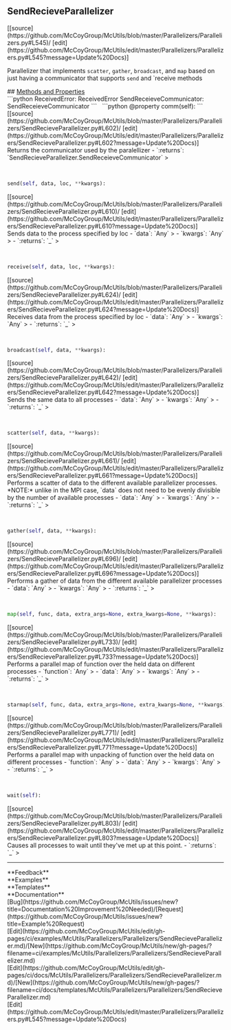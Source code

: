 ## <a id="McUtils.Parallelizers.Parallelizers.SendRecieveParallelizer">SendRecieveParallelizer</a> 

<div class="docs-source-link" markdown="1">
[[source](https://github.com/McCoyGroup/McUtils/blob/master/Parallelizers/Parallelizers.py#L545)/
[edit](https://github.com/McCoyGroup/McUtils/edit/master/Parallelizers/Parallelizers.py#L545?message=Update%20Docs)]
</div>

Parallelizer that implements `scatter`, `gather`, `broadcast`, and `map`
based on just having a communicator that supports `send` and `receive methods







<div class="collapsible-section">
 <div class="collapsible-section collapsible-section-header" markdown="1">
## <a class="collapse-link" data-toggle="collapse" href="#methods" markdown="1"> Methods and Properties</a> <a class="float-right" data-toggle="collapse" href="#methods"><i class="fa fa-chevron-down"></i></a>
 </div>
 <div class="collapsible-section collapsible-section-body collapse show" id="methods" markdown="1">
 ```python
ReceivedError: ReceivedError
SendReceieveCommunicator: SendReceieveCommunicator
```
<a id="McUtils.Parallelizers.Parallelizers.SendRecieveParallelizer.comm" class="docs-object-method">&nbsp;</a> 
```python
@property
comm(self): 
```
<div class="docs-source-link" markdown="1">
[[source](https://github.com/McCoyGroup/McUtils/blob/master/Parallelizers/Parallelizers/SendRecieveParallelizer.py#L602)/
[edit](https://github.com/McCoyGroup/McUtils/edit/master/Parallelizers/Parallelizers/SendRecieveParallelizer.py#L602?message=Update%20Docs)]
</div>
Returns the communicator used by the paralellizer
  - `:returns`: `SendRecieveParallelizer.SendReceieveCommunicator`
    >


<a id="McUtils.Parallelizers.Parallelizers.SendRecieveParallelizer.send" class="docs-object-method">&nbsp;</a> 
```python
send(self, data, loc, **kwargs): 
```
<div class="docs-source-link" markdown="1">
[[source](https://github.com/McCoyGroup/McUtils/blob/master/Parallelizers/Parallelizers/SendRecieveParallelizer.py#L610)/
[edit](https://github.com/McCoyGroup/McUtils/edit/master/Parallelizers/Parallelizers/SendRecieveParallelizer.py#L610?message=Update%20Docs)]
</div>
Sends data to the process specified by loc
  - `data`: `Any`
    > 
  - `kwargs`: `Any`
    > 
  - `:returns`: `_`
    >


<a id="McUtils.Parallelizers.Parallelizers.SendRecieveParallelizer.receive" class="docs-object-method">&nbsp;</a> 
```python
receive(self, data, loc, **kwargs): 
```
<div class="docs-source-link" markdown="1">
[[source](https://github.com/McCoyGroup/McUtils/blob/master/Parallelizers/Parallelizers/SendRecieveParallelizer.py#L624)/
[edit](https://github.com/McCoyGroup/McUtils/edit/master/Parallelizers/Parallelizers/SendRecieveParallelizer.py#L624?message=Update%20Docs)]
</div>
Receives data from the process specified by loc
  - `data`: `Any`
    > 
  - `kwargs`: `Any`
    > 
  - `:returns`: `_`
    >


<a id="McUtils.Parallelizers.Parallelizers.SendRecieveParallelizer.broadcast" class="docs-object-method">&nbsp;</a> 
```python
broadcast(self, data, **kwargs): 
```
<div class="docs-source-link" markdown="1">
[[source](https://github.com/McCoyGroup/McUtils/blob/master/Parallelizers/Parallelizers/SendRecieveParallelizer.py#L642)/
[edit](https://github.com/McCoyGroup/McUtils/edit/master/Parallelizers/Parallelizers/SendRecieveParallelizer.py#L642?message=Update%20Docs)]
</div>
Sends the same data to all processes
  - `data`: `Any`
    > 
  - `kwargs`: `Any`
    > 
  - `:returns`: `_`
    >


<a id="McUtils.Parallelizers.Parallelizers.SendRecieveParallelizer.scatter" class="docs-object-method">&nbsp;</a> 
```python
scatter(self, data, **kwargs): 
```
<div class="docs-source-link" markdown="1">
[[source](https://github.com/McCoyGroup/McUtils/blob/master/Parallelizers/Parallelizers/SendRecieveParallelizer.py#L661)/
[edit](https://github.com/McCoyGroup/McUtils/edit/master/Parallelizers/Parallelizers/SendRecieveParallelizer.py#L661?message=Update%20Docs)]
</div>
Performs a scatter of data to the different
available parallelizer processes.
*NOTE:* unlike in the MPI case, `data` does not
need to be evenly divisible by the number of available
processes
  - `data`: `Any`
    > 
  - `kwargs`: `Any`
    > 
  - `:returns`: `_`
    >


<a id="McUtils.Parallelizers.Parallelizers.SendRecieveParallelizer.gather" class="docs-object-method">&nbsp;</a> 
```python
gather(self, data, **kwargs): 
```
<div class="docs-source-link" markdown="1">
[[source](https://github.com/McCoyGroup/McUtils/blob/master/Parallelizers/Parallelizers/SendRecieveParallelizer.py#L696)/
[edit](https://github.com/McCoyGroup/McUtils/edit/master/Parallelizers/Parallelizers/SendRecieveParallelizer.py#L696?message=Update%20Docs)]
</div>
Performs a gather of data from the different
available parallelizer processes
  - `data`: `Any`
    > 
  - `kwargs`: `Any`
    > 
  - `:returns`: `_`
    >


<a id="McUtils.Parallelizers.Parallelizers.SendRecieveParallelizer.map" class="docs-object-method">&nbsp;</a> 
```python
map(self, func, data, extra_args=None, extra_kwargs=None, **kwargs): 
```
<div class="docs-source-link" markdown="1">
[[source](https://github.com/McCoyGroup/McUtils/blob/master/Parallelizers/Parallelizers/SendRecieveParallelizer.py#L733)/
[edit](https://github.com/McCoyGroup/McUtils/edit/master/Parallelizers/Parallelizers/SendRecieveParallelizer.py#L733?message=Update%20Docs)]
</div>
Performs a parallel map of function over
the held data on different processes
  - `function`: `Any`
    > 
  - `data`: `Any`
    > 
  - `kwargs`: `Any`
    > 
  - `:returns`: `_`
    >


<a id="McUtils.Parallelizers.Parallelizers.SendRecieveParallelizer.starmap" class="docs-object-method">&nbsp;</a> 
```python
starmap(self, func, data, extra_args=None, extra_kwargs=None, **kwargs): 
```
<div class="docs-source-link" markdown="1">
[[source](https://github.com/McCoyGroup/McUtils/blob/master/Parallelizers/Parallelizers/SendRecieveParallelizer.py#L771)/
[edit](https://github.com/McCoyGroup/McUtils/edit/master/Parallelizers/Parallelizers/SendRecieveParallelizer.py#L771?message=Update%20Docs)]
</div>
Performs a parallel map with unpacking of function over
the held data on different processes
  - `function`: `Any`
    > 
  - `data`: `Any`
    > 
  - `kwargs`: `Any`
    > 
  - `:returns`: `_`
    >


<a id="McUtils.Parallelizers.Parallelizers.SendRecieveParallelizer.wait" class="docs-object-method">&nbsp;</a> 
```python
wait(self): 
```
<div class="docs-source-link" markdown="1">
[[source](https://github.com/McCoyGroup/McUtils/blob/master/Parallelizers/Parallelizers/SendRecieveParallelizer.py#L803)/
[edit](https://github.com/McCoyGroup/McUtils/edit/master/Parallelizers/Parallelizers/SendRecieveParallelizer.py#L803?message=Update%20Docs)]
</div>
Causes all processes to wait until they've met up at this point.
  - `:returns`: `_`
    >
 </div>
</div>












---


<div markdown="1" class="text-secondary">
<div class="container">
  <div class="row">
   <div class="col" markdown="1">
**Feedback**   
</div>
   <div class="col" markdown="1">
**Examples**   
</div>
   <div class="col" markdown="1">
**Templates**   
</div>
   <div class="col" markdown="1">
**Documentation**   
</div>
   <div class="col" markdown="1">
   
</div>
   <div class="col" markdown="1">
   
</div>
   <div class="col" markdown="1">
   
</div>
</div>
  <div class="row">
   <div class="col" markdown="1">
[Bug](https://github.com/McCoyGroup/McUtils/issues/new?title=Documentation%20Improvement%20Needed)/[Request](https://github.com/McCoyGroup/McUtils/issues/new?title=Example%20Request)   
</div>
   <div class="col" markdown="1">
[Edit](https://github.com/McCoyGroup/McUtils/edit/gh-pages/ci/examples/McUtils/Parallelizers/Parallelizers/SendRecieveParallelizer.md)/[New](https://github.com/McCoyGroup/McUtils/new/gh-pages/?filename=ci/examples/McUtils/Parallelizers/Parallelizers/SendRecieveParallelizer.md)   
</div>
   <div class="col" markdown="1">
[Edit](https://github.com/McCoyGroup/McUtils/edit/gh-pages/ci/docs/McUtils/Parallelizers/Parallelizers/SendRecieveParallelizer.md)/[New](https://github.com/McCoyGroup/McUtils/new/gh-pages/?filename=ci/docs/templates/McUtils/Parallelizers/Parallelizers/SendRecieveParallelizer.md)   
</div>
   <div class="col" markdown="1">
[Edit](https://github.com/McCoyGroup/McUtils/edit/master/Parallelizers/Parallelizers.py#L545?message=Update%20Docs)   
</div>
   <div class="col" markdown="1">
   
</div>
   <div class="col" markdown="1">
   
</div>
   <div class="col" markdown="1">
   
</div>
</div>
</div>
</div>